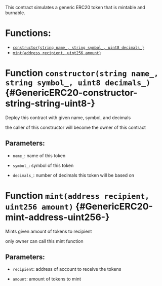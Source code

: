 This contract simulates a generic ERC20 token that is mintable and burnable.

# Functions:

- [`constructor(string name_, string symbol_, uint8 decimals_)`](#GenericERC20-constructor-string-string-uint8-)
- [`mint(address recipient, uint256 amount)`](#GenericERC20-mint-address-uint256-)

# Function `constructor(string name_, string symbol_, uint8 decimals_)` {#GenericERC20-constructor-string-string-uint8-}

Deploy this contract with given name, symbol, and decimals

the caller of this constructor will become the owner of this contract

## Parameters:

- `name_`: name of this token

- `symbol_`: symbol of this token

- `decimals_`: number of decimals this token will be based on

# Function `mint(address recipient, uint256 amount)` {#GenericERC20-mint-address-uint256-}

Mints given amount of tokens to recipient

only owner can call this mint function

## Parameters:

- `recipient`: address of account to receive the tokens

- `amount`: amount of tokens to mint
